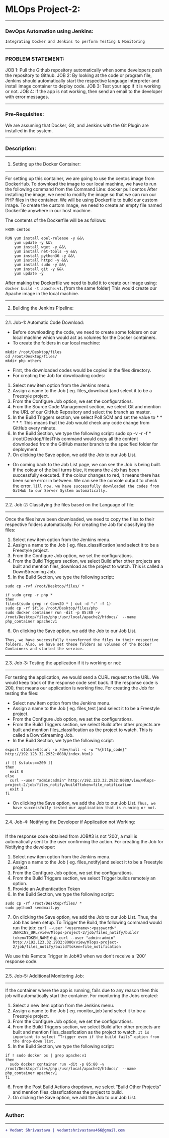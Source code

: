 # MLOps Project-2:
____________________________________________________________________________________________________________________
### DevOps Automation using Jenkins:
`Integrating Docker and Jenkins to perform Testing & Monitoring`
____________________________________________________________________________________________________________________
### PROBLEM STATEMENT:
JOB 1: Pull the Github repository automatically when some developers push the repository to Github.
JOB 2: By looking at the code or program file, Jenkins should automatically start the respective language interpreter and install image container to deploy code.
JOB 3: Test your app if it is working or not.
JOB 4: If the app is not working, then send an email to the developer with error messages.
____________________________________________________________________________________________________________________
### Pre-Requisites:
We are assuming that Docker, Git, and Jenkins with the Git Plugin are installed in the system.
____________________________________________________________________________________________________________________
### Description:
____________________________________________________________________________________________________________________
1. Setting up the Docker Container:
____________________________________________________________________________________________________________________
For setting up this container, we are going to use the centos image from DockerHub.
To download the image to our local machine, we have to run the following command from the Command Line:
docker pull centos
After installing the image, we need to modify the image so that we can run our PHP files in the container. We will be using Dockerfile to build our custom image.
To create the custom image, we need to create an empty file named Dockerfile anywhere in our host machine.

The contents of the Dockerfile will be as follows:

```
FROM centos

RUN yum install epel-release -y &&\
    yum update -y &&\
    yum install wget -y &&\
    yum install net-tools -y &&\
    yum install python36 -y &&\
    yum install httpd -y &&\
    yum install sudo -y &&\
    yum install git -y &&\    
    yum update -y
```
After making the Dockerfile we need to build it to create our image using:
`docker build -t apache:v1.`(from the same folder)
This would create our Apache image in the local machine.
____________________________________________________________________________________________________________________
2. Building the Jenkins Pipeline:
____________________________________________________________________________________________________________________
2.1. Job-1: Automatic Code Download:
- Before downloading the code, we need to create some folders on our local machine which would act as volumes for the Docker containers.
- To create the folders in our local machine:
```
mkdir /root/Desktop/files
cd /root/Desktop/files/
mkdir php others
```

- First, the downloaded codes would be copied in the files directory.
- For creating the Job for downloading codes:
1. Select new item option from the Jenkins menu.
2. Assign a name to the Job ( eg. files_download )and select it to be a Freestyle project.
3. From the Configure Job option, we set the configurations.
4. From the Source Code Management section, we select Git and mention the URL of our GitHub Repository and select the branch as master.
5. In the Build Triggers section, we select Poll SCM and set the value to * * * * *. This means that the Job would check any code change from GitHub every minute.
6. In the Build Section, we type the following script: sudo cp -v -r -f * /root/Desktop/filesThis command would copy all the content downloaded from the GitHub master branch to the specified folder for deployment.
7. On clicking the Save option, we add the Job to our Job List.

- On coming back to the Job List page, we can see the Job is being built. If the colour of the ball turns blue, it means the Job has been successfully executed. If the colour changes to red, it means there has been some error in between. We can see the console output to check the error.
`Till now, we have successfully downloaded the codes from GitHub to our Server System automatically.`
____________________________________________________________________________________________________________________
2.2. Job-2: Classifying the files based on the Language of file:
____________________________________________________________________________________________________________________
Once the files have been downloaded, we need to copy the files to their respective folders automatically.
For creating the Job for classifying the files:
1. Select new item option from the Jenkins menu.
2. Assign a name to the Job ( eg. files_classification )and select it to be a Freestyle project.
3. From the Configure Job option, we set the configurations.
4. From the Build Triggers section, we select Build after other projects are built and mention files_download as the project to watch. This is called a DownStreaming Job.
5. In the Build Section, we type the following script:
```
sudo cp -rvf /root/Desktop/files/ *

if sudo grep -r php *
then
file=$(sudo grep -r Conv2D * | cut -d ":" -f 1)
sudo cp -rf $file /root/Desktop/files/php
sudo docker container run -dit -p 85:80 -v /root/Desktop/files/php:/usr/local/apache2/htdocs/  --name php_container apache:v1
```
6. On clicking the Save option, we add the Job to our Job List.

`Thus, we have successfully transferred the files to their respective folders. Also, we have set these folders as volumes of the Docker Containers and started the service.`
____________________________________________________________________________________________________________________
2.3. Job-3: Testing the application if it is working or not:
____________________________________________________________________________________________________________________
For testing the application, we would send a CURL request to the URL. We would keep track of the response code sent back. If the response code is 200, that means our application is working fine.
For creating the Job for testing the files:
- Select new item option from the Jenkins menu.
- Assign a name to the Job ( eg. files_test )and select it to be a Freestyle project.
- From the Configure Job option, we set the configurations.
- From the Build Triggers section, we select Build after other projects are built and mention files_classification as the project to watch. This is called a DownStreaming Job.
- In the Build Section, we type the following script:
```
export status=$(curl -o /dev/null -s -w "%{http_code}" http://192.123.32.2932:8080/index.html)

if [[ $status==200 ]]
then
  exit 0
else
  curl --user "admin:admin" http://192.123.32.2932:8080/view/Mlops-project-2/job/files_notify/build?token=file_notification
  exit 1
fi
```
- On clicking the Save option, we add the Job to our Job List.
`Thus, we have successfully tested our application that is running or not.`
____________________________________________________________________________________________________________________
2.4. Job-4: Notifying the Developer if Application not Working:
____________________________________________________________________________________________________________________
If the response code obtained from JOB#3 is not ‘200’, a mail is automatically sent to the user confirming the action.
For creating the Job for Notifying the developer:

1. Select new item option from the Jenkins menu.
2. Assign a name to the Job ( eg. files_notify)and select it to be a Freestyle project.
3. From the Configure Job option, we set the configurations.
4. From the Build Triggers section, we select Trigger builds remotely an option.
5. Provide an Authentication Token
6. In the Build Section, we type the following script:
```
sudo cp -rf /root/Desktop/files/ *
sudo python3 sendmail.py
```

7. On clicking the Save option, we add the Job to our Job List.
Thus, the Job has been setup. To Trigger the Build, the following command would run the job:
`curl --user "<username>:<password>" JENKINS_URL/view/Mlops-project-2/job/files_notify/build?token=TOKEN_NAME`
e.g. `curl --user "admin:admin" http://192.123.32.2932:8080/view/Mlops-project-2/job/files_notify/build?token=file_notification`

We use this Remote Trigger in Job#3 when we don't receive a ‘200’ response code.
____________________________________________________________________________________________________________________
2.5. Job-5: Additional Monitoring Job:
____________________________________________________________________________________________________________________
If the container where the app is running, fails due to any reason then this job will automatically start the container.
For monitoring the Jobs created:
1. Select a new item option from the Jenkins menu.
2. Assign a name to the Job ( eg. monitor_job )and select it to be a Freestyle project.
3. From the Configure Job option, we set the configurations.
4. From the Build Triggers section, we select Build after other projects are built and mention files_classfication as the project to watch.
`It is important to select “Trigger even if the build fails” option from the drop-down list.`
5. In the Build Section, we type the following script:
```
if ! sudo docker ps | grep apache:v1
then
  sudo docker container run -dit -p 85:80 -v /root/Desktop/files/php:/usr/local/apache2/htdocs/  --name php_container apache:v1
fi
```
6. From the Post Build Actions dropdown, we select “Build Other Projects” and mention files_classficationas the project to build.
7. On clicking the Save option, we add the Job to our Job List.

____________________________________________________________________________________________________________________
### Author:
----------------------------------
```diff
+ Vedant Shrivastava | vedantshrivastava466@gmail.com
```
